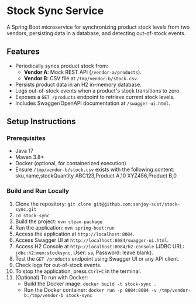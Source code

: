 # Stock Sync Service

A Spring Boot microservice for synchronizing product stock levels from two vendors, persisting data in a database, and detecting out-of-stock events.

## Features
- Periodically syncs product stock from:
    - **Vendor A**: Mock REST API (`/vendor-a/products`).
    - **Vendor B**: CSV file at `/tmp/vendor-b/stock.csv`.
- Persists product data in an H2 in-memory database.
- Logs out-of-stock events when a product's stock transitions to zero.
- Exposes a `GET /products` endpoint to retrieve current stock levels.
- Includes Swagger/OpenAPI documentation at `/swagger-ui.html`.

## Setup Instructions
### Prerequisites
- Java 17
- Maven 3.8+
- Docker (optional, for containerized execution)
- Ensure `/tmp/vendor-b/stock.csv` exists with the following content:
  sku,name,stockQuantity
  ABC123,Product A,10
  XYZ456,Product B,0

### Build and Run Locally
1. Clone the repository:
   ```git clone git@github.com:sanjoy-sust/stock-sync.git```
2. ```cd stock-sync```
3. Build the project:
   ```mvn clean package```
4. Run the application:
   ```mvn spring-boot:run```
5. Access the application at `http://localhost:8084`.
6. Access Swagger UI at `http://localhost:8084/swagger-ui.html`.
7. Access H2 Console at `http://localhost:8084/h2-console` (JDBC URL: `jdbc:h2:mem:stocksync`, User: `sa`, Password: leave blank).
8. Test the `GET /products` endpoint using Swagger UI or any API client.
9. Check logs for out-of-stock events.
10. To stop the application, press `Ctrl+C` in the terminal.
11. (Optional) To run with Docker:
    - Build the Docker image:
      ```docker build -t stock-sync .```
    - Run the Docker container:
      ```docker run -p 8084:8084 -v /tmp/vendor-b:/tmp/vendor-b stock-sync```
